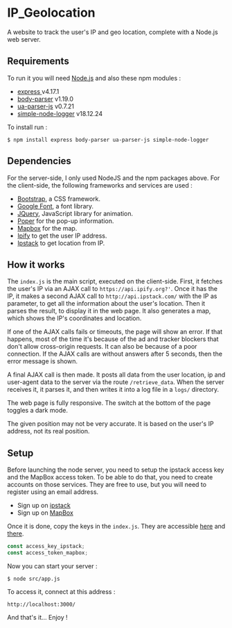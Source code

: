 # IP_Geolocation

A website to track the user's IP and geo location, complete with a Node.js web server.

## Requirements

To run it you will need [Node.js](https://nodejs.org/en/about/) and also these npm modules :
- [express ](https://www.npmjs.com/package/express) v4.17.1
- [body-parser](https://www.npmjs.com/package/body-parser) v1.19.0
- [ua-parser-js](https://www.npmjs.com/package/ua-parser-js) v0.7.21
- [simple-node-logger](https://www.npmjs.com/package/simple-node-logger) v18.12.24

To install run :
```
$ npm install express body-parser ua-parser-js simple-node-logger
```

## Dependencies

For the server-side, I only used NodeJS and the npm packages above. For the client-side, the following frameworks and services are used :

- [Bootstrap](https://getbootstrap.com/), a CSS framework.
- [Google Font](https://fonts.google.com/about), a font library.
- [JQuery](https://jquery.com/), JavaScript library for animation.
- [Poper](https://popper.js.org/) for the pop-up information.
- [Mapbox](https://www.mapbox.com/maps/) for the map.
- [Ipify](https://www.ipify.org/) to get the user IP address.
- [Ipstack](https://ipstack.com/) to get location from IP.

## How it works

The `index.js` is the main script, executed on the client-side. First, it fetches the user's IP via an AJAX call to `https://api.ipify.org?'`. Once it has the IP, it makes a second AJAX call to `http://api.ipstack.com/` with the IP as parameter, to get all the information about the user's location. Then it parses the result, to display it in the web page. It also generates a map, which shows the IP's coordinates and location.

If one of the AJAX calls fails or timeouts, the page will show an error. If that happens, most of the time it's because of the ad and tracker blockers that don't allow cross-origin requests. It can also be because of a poor connection. If the AJAX calls are without answers after 5 seconds, then the error message is shown.

A final AJAX call is then made. It posts all data from the user location, ip and user-agent data to the server via the route `/retrieve_data`. When the server receives it, it parses it, and then writes it into a log file in a `logs/` directory.

The web page is fully responsive. The switch at the bottom of the page toggles a dark mode.

The given position may not be very accurate. It is based on the user's IP address, not its real position.

##  Setup

Before launching the node server, you need to setup the ipstack access key and the MapBox access token. To be able to do that, you need to create accounts on those services. They are free to use, but you will need to register using an email address.

- Sign up on [ipstack ](https://ipstack.com/signup/free)
- Sign up on [MapBox](https://account.mapbox.com/auth/signup/)

Once it is done, copy the keys in the `index.js`. They are accessible [here](https://ipstack.com/dashboard) and [there](https://account.mapbox.com/access-tokens/).

```js
const access_key_ipstack;
const access_token_mapbox;
```

Now you can start your server :
```
$ node src/app.js
```

To access it, connect at this address :
```
http://localhost:3000/
```
And that's it... Enjoy !
